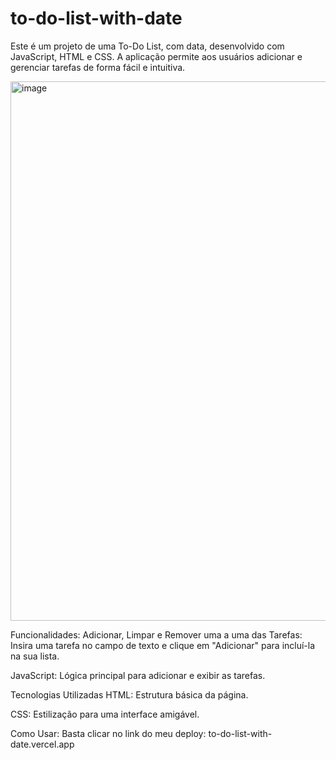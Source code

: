 # to-do-list-with-date

Este é um projeto de uma To-Do List, com data, desenvolvido com JavaScript, HTML e CSS. A aplicação permite aos usuários adicionar e gerenciar tarefas de forma fácil e intuitiva.

<img width="984" height="863" alt="image" src="https://github.com/user-attachments/assets/6cb9f83c-ccb7-4b66-970a-e30f33054206" />


Funcionalidades: Adicionar, Limpar e Remover uma a uma das Tarefas: Insira uma tarefa no campo de texto e clique em "Adicionar" para incluí-la na sua lista.

JavaScript: Lógica principal para adicionar e exibir as tarefas.

Tecnologias Utilizadas HTML: Estrutura básica da página.

CSS: Estilização para uma interface amigável.

Como Usar: Basta clicar no link do meu deploy: to-do-list-with-date.vercel.app
